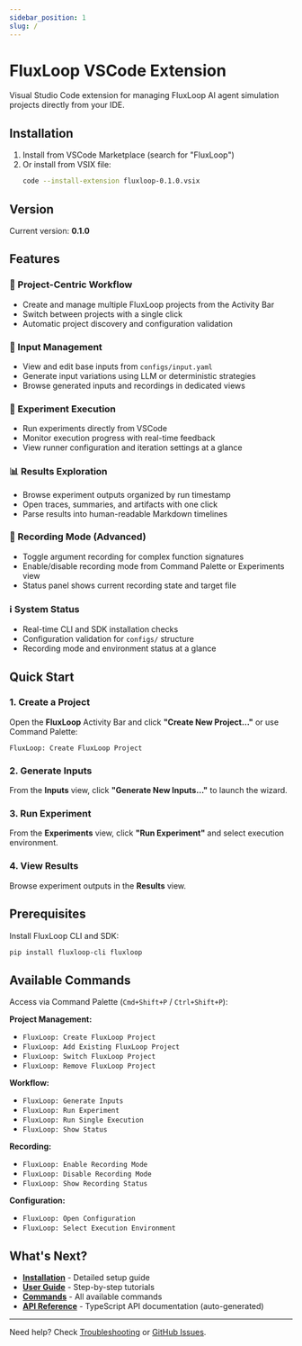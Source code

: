 ```yaml
---
sidebar_position: 1
slug: /
---
```


# FluxLoop VSCode Extension

Visual Studio Code extension for managing FluxLoop AI agent simulation projects directly from your IDE.

## Installation

1. Install from VSCode Marketplace (search for "FluxLoop")
2. Or install from VSIX file:
   ```bash
   code --install-extension fluxloop-0.1.0.vsix
   ```

## Version

Current version: **0.1.0**

## Features

### 🎯 Project-Centric Workflow
- Create and manage multiple FluxLoop projects from the Activity Bar
- Switch between projects with a single click
- Automatic project discovery and configuration validation

### 📝 Input Management
- View and edit base inputs from `configs/input.yaml`
- Generate input variations using LLM or deterministic strategies
- Browse generated inputs and recordings in dedicated views

### 🧪 Experiment Execution
- Run experiments directly from VSCode
- Monitor execution progress with real-time feedback
- View runner configuration and iteration settings at a glance

### 📊 Results Exploration
- Browse experiment outputs organized by run timestamp
- Open traces, summaries, and artifacts with one click
- Parse results into human-readable Markdown timelines

### 🔴 Recording Mode (Advanced)
- Toggle argument recording for complex function signatures
- Enable/disable recording mode from Command Palette or Experiments view
- Status panel shows current recording state and target file

### ℹ️ System Status
- Real-time CLI and SDK installation checks
- Configuration validation for `configs/` structure
- Recording mode and environment status at a glance

## Quick Start

### 1. Create a Project

Open the **FluxLoop** Activity Bar and click **"Create New Project…"** or use Command Palette:

```
FluxLoop: Create FluxLoop Project
```

### 2. Generate Inputs

From the **Inputs** view, click **"Generate New Inputs…"** to launch the wizard.

### 3. Run Experiment

From the **Experiments** view, click **"Run Experiment"** and select execution environment.

### 4. View Results

Browse experiment outputs in the **Results** view.

## Prerequisites

Install FluxLoop CLI and SDK:

```bash
pip install fluxloop-cli fluxloop
```

## Available Commands

Access via Command Palette (`Cmd+Shift+P` / `Ctrl+Shift+P`):

**Project Management:**
- `FluxLoop: Create FluxLoop Project`
- `FluxLoop: Add Existing FluxLoop Project`
- `FluxLoop: Switch FluxLoop Project`
- `FluxLoop: Remove FluxLoop Project`

**Workflow:**
- `FluxLoop: Generate Inputs`
- `FluxLoop: Run Experiment`
- `FluxLoop: Run Single Execution`
- `FluxLoop: Show Status`

**Recording:**
- `FluxLoop: Enable Recording Mode`
- `FluxLoop: Disable Recording Mode`
- `FluxLoop: Show Recording Status`

**Configuration:**
- `FluxLoop: Open Configuration`
- `FluxLoop: Select Execution Environment`

## What's Next?

- **[Installation](/vscode/getting-started/installation)** - Detailed setup guide
- **[User Guide](/vscode/user-guide/creating-projects)** - Step-by-step tutorials
- **[Commands](/vscode/commands/project-commands)** - All available commands
- **[API Reference](/vscode/api)** - TypeScript API documentation (auto-generated)

---

Need help? Check [Troubleshooting](./troubleshooting) or [GitHub Issues](https://github.com/chuckgu/fluxloop/issues).

